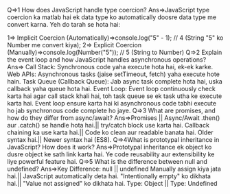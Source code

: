 Q=>1 How does JavaScript handle type coercion?
Ans=>JavaScript type coercion ka matlab hai ek data type ko automatically doosre data type me convert karna. Yeh do tarah se hota hai:

1=> Implicit Coercion (Automatically)=>console.log("5" - 1); // 4 (String "5" ko Number me convert kiya);
2=> Explicit Coercion (Manually)=>console.log(Number("5")); // 5 (String to Number)
Q=>2 Explain the event loop and how JavaScript handles asynchronous operations?
Ans=>
Call Stack:
Synchronous code yaha execute hota hai, ek-ek karke.
Web APIs:
Asynchronous tasks (jaise setTimeout, fetch) yaha execute hote hain.
Task Queue (Callback Queue):
Jab async task complete hota hai, uska callback yaha queue hota hai.
Event Loop:
Event loop continuously check karta hai agar call stack khali hai, toh task queue se ek task utha ke execute karta hai.
Event loop ensure karta hai ki asynchronous code tabhi execute ho jab synchronous code complete ho jaye.
Q=>3 What are promises, and how do they differ from async/await?
Ans=>Promises || Async/Await
.then() aur .catch() se handle hota hai.|| try/catch block use karta hai.
Callback chaining ka use karta hai.|| Code ko clean aur readable banata hai.
Older syntax hai.|| Newer syntax hai (ES8).
Q=>4What is prototypal inheritance in JavaScript? How does it work?
Ans=>Prototypal inheritance ek object ko dusre object ke sath link karta hai. Ye code reusability aur extensibility ke liye powerful feature hai.
Q=>5 What is the difference between null and undefined?
Ans=>Key Difference:
null || undefined
Manually assign kiya jata hai.|| JavaScript automatically deta hai.
"Intentionally empty" ko dikhata hai.|| "Value not assigned" ko dikhata hai.
Type: Object || Type: Undefined
